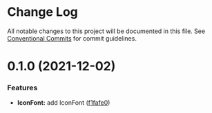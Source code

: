 # Change Log

All notable changes to this project will be documented in this file.
See [Conventional Commits](https://conventionalcommits.org) for commit guidelines.

# 0.1.0 (2021-12-02)


### Features

* **IconFont:** add IconFont ([f1fafe0](https://github.com/tuya/tuya-panel-kit/commit/f1fafe04de80604003ceca63f1e7f9d03bdc8b02))
